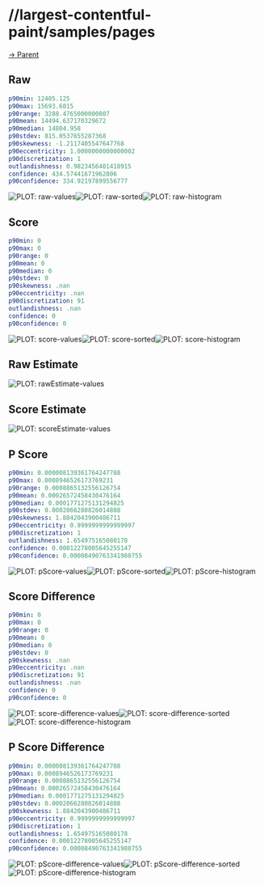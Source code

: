 
# //largest-contentful-paint/samples/pages

[→ Parent](../..)


## Raw


```yaml
p90min: 12405.125
p90max: 15693.6015
p90range: 3288.4765000000007
p90mean: 14494.637170329672
p90median: 14804.958
p90stdev: 815.0537655287368
p90skewness: -1.2117405547647768
p90eccentricity: 1.0000000000000002
p90discretization: 1
outlandishness: 0.9823456401418915
confidence: 434.57441671962806
p90confidence: 334.92197899556777

```

![PLOT: raw-values](./raw/values.svg)![PLOT: raw-sorted](./raw/sorted.svg)![PLOT: raw-histogram](./raw/histogram.svg)
## Score


```yaml
p90min: 0
p90max: 0
p90range: 0
p90mean: 0
p90median: 0
p90stdev: 0
p90skewness: .nan
p90eccentricity: .nan
p90discretization: 91
outlandishness: .nan
confidence: 0
p90confidence: 0

```

![PLOT: score-values](./score/values.svg)![PLOT: score-sorted](./score/sorted.svg)![PLOT: score-histogram](./score/histogram.svg)
## Raw Estimate

![PLOT: rawEstimate-values](./rawEstimate/values.svg)
## Score Estimate

![PLOT: scoreEstimate-values](./scoreEstimate/values.svg)
## P Score


```yaml
p90min: 0.000008139361764247788
p90max: 0.0008946526173769231
p90range: 0.0008865132556126754
p90mean: 0.00026572458430476164
p90median: 0.0001771275131294825
p90stdev: 0.0002066280826014808
p90skewness: 1.8842043900486711
p90eccentricity: 0.9999999999999997
p90discretization: 1
outlandishness: 1.654975165080178
confidence: 0.00012278005645255147
p90confidence: 0.00008490763341980755

```

![PLOT: pScore-values](./pScore/values.svg)![PLOT: pScore-sorted](./pScore/sorted.svg)![PLOT: pScore-histogram](./pScore/histogram.svg)
## Score Difference


```yaml
p90min: 0
p90max: 0
p90range: 0
p90mean: 0
p90median: 0
p90stdev: 0
p90skewness: .nan
p90eccentricity: .nan
p90discretization: 91
outlandishness: .nan
confidence: 0
p90confidence: 0

```

![PLOT: score-difference-values](./score-difference/values.svg)![PLOT: score-difference-sorted](./score-difference/sorted.svg)![PLOT: score-difference-histogram](./score-difference/histogram.svg)
## P Score Difference


```yaml
p90min: 0.000008139361764247788
p90max: 0.0008946526173769231
p90range: 0.0008865132556126754
p90mean: 0.00026572458430476164
p90median: 0.0001771275131294825
p90stdev: 0.0002066280826014808
p90skewness: 1.8842043900486711
p90eccentricity: 0.9999999999999997
p90discretization: 1
outlandishness: 1.654975165080178
confidence: 0.00012278005645255147
p90confidence: 0.00008490763341980755

```

![PLOT: pScore-difference-values](./pScore-difference/values.svg)![PLOT: pScore-difference-sorted](./pScore-difference/sorted.svg)![PLOT: pScore-difference-histogram](./pScore-difference/histogram.svg)